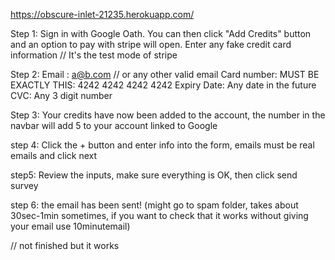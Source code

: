 https://obscure-inlet-21235.herokuapp.com/

Step 1:
Sign in with Google Oath.
You can then click "Add Credits" button and an option to pay with stripe will open.
Enter any fake credit card information // It's the test mode of stripe

Step 2:
Email : a@b.com // or any other valid email
Card number: MUST BE EXACTLY THIS: 4242 4242 4242 4242
Expiry Date: Any date in the future
CVC: Any 3 digit number

Step 3: Your credits have now been added to the account, the number in the navbar will add 5 to your account linked to Google

step 4: Click the + button and enter info into the form, emails must be real emails and click next

step5: Review the inputs, make sure everything is OK, then click send survey

step 6: the email has been sent! (might go to spam folder, takes about 30sec-1min sometimes, if you want to check that it works without giving your email use 10minutemail)

// not finished but it works
